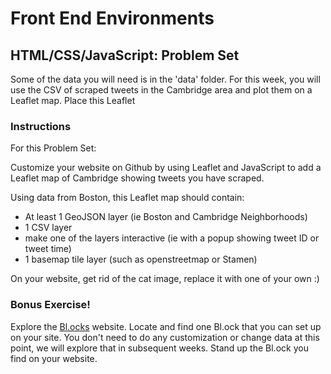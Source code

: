 # Front End Environments
## HTML/CSS/JavaScript: Problem Set

Some of the data you will need is in the 'data' folder. For this week, you will use the CSV of scraped tweets in the Cambridge area and plot them on a Leaflet map. Place this Leaflet 

### Instructions

For this Problem Set:

Customize your website on Github by using Leaflet and JavaScript to add a Leaflet map of Cambridge showing tweets you have scraped.

Using data from Boston, this Leaflet map should contain:

* At least 1 GeoJSON layer (ie Boston and Cambridge Neighborhoods)
* 1 CSV layer
* make one of the layers interactive (ie with a popup showing tweet ID or tweet time)
* 1 basemap tile layer (such as openstreetmap or Stamen)

On your website, get rid of the cat image, replace it with one of your own :)

### Bonus Exercise!

Explore the [Bl.ocks](http://bl.ocks.org/) website. Locate and find one Bl.ock that you can set up on your site. You don't need to do any customization or change data at this point, we will explore that in subsequent weeks. Stand up the Bl.ock you find on your website.

